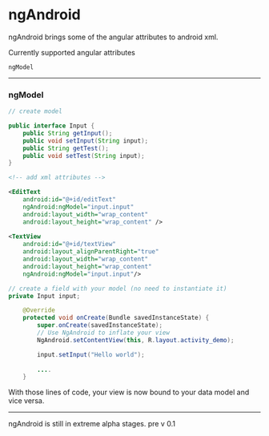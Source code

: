 # ngAndroid

ngAndroid brings some of the angular attributes to android xml.

Currently supported angular attributes
```
ngModel
```

--------

<h3>ngModel</h3>

```java
// create model

public interface Input {
    public String getInput();
    public void setInput(String input);
    public String getTest();
    public void setTest(String input);
}
```
```xml
<!-- add xml attributes -->

<EditText
    android:id="@+id/editText"
    ngAndroid:ngModel="input.input"
    android:layout_width="wrap_content"
    android:layout_height="wrap_content" />
    
<TextView
    android:id="@+id/textView"
    android:layout_alignParentRight="true"
    android:layout_width="wrap_content"
    android:layout_height="wrap_content"
    ngAndroid:ngModel="input.input"/>
```
```java
// create a field with your model (no need to instantiate it)
private Input input;

    @Override
    protected void onCreate(Bundle savedInstanceState) {
        super.onCreate(savedInstanceState);
        // Use NgAndroid to inflate your view 
        NgAndroid.setContentView(this, R.layout.activity_demo);

        input.setInput("Hello world");
        
        ....
    }

```

With those lines of code, your view is now bound to your data model and vice versa.


--------

ngAndroid is still in extreme alpha stages. pre v 0.1
